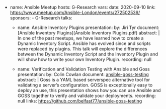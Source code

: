- name: Ansible Meetup
  hosts: G-Research
  vars:
    date: 2020-09-10
    link: https://www.meetup.com/Ansible-London/events/272502539/
    sponsors:
      - G-Research
  talks:
    - name: Ansible Inventory Plugins
      presentation:
        by: Jiri Tyr
        document: [Ansible Inventory Plugins](Ansible Inventory Plugins.pdf)
        abstract: |
          In one of the past meetups, we have learned how to create a Dynamic
          Inventory Script. Ansible has evolved since and scripts were replaced
          by plugins. This talk will explore the differences between the
          Dynamic Inventory Script and the Inventory Plugin and will show how
          to write your own Inventory Plugin.
        recording: null

    - name: Verification and Validation Testing with Ansible and Goss 
      presentation:
        by: Colin Cowlan
        document: [ansible-goss-testing](ansible-goss-testing.pdf)
        abstract: |
          Goss is a YAML based serverspec alternative tool for validating a 
          server’s configuration. GOSS is exceptionally easy to deploy an use, 
          this presentation shows how you can use Ansible and GOSS together 
          to verify and validate your deployments.
        recording: null
        links: https://github.com/belfast77/ansible-goss-testing
